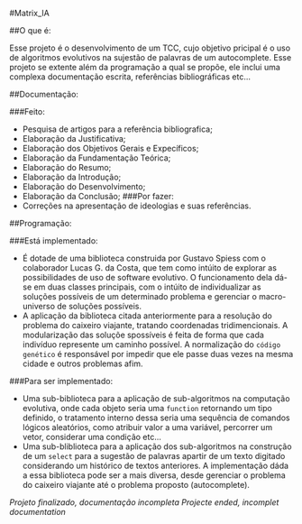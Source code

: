 #Matrix_IA

##O que é:

Esse projeto é o desenvolvimento de um TCC, cujo objetivo pricipal é o uso de algoritmos evolutivos na sujestão de palavras de um autocomplete. Esse projeto se extente além da programação a qual se propõe, ele inclui uma complexa documentação escrita, referências bibliográficas etc...

##Documentação:

###Feito:
- Pesquisa de artigos para a referência bibliografica;
- Elaboração da Justificativa;
- Elaboração dos Objetivos Gerais e Expecíficos;
- Elaboração da Fundamentação Teórica;
- Elaboração do Resumo;
- Elaboração da Introdução;
- Elaboração do Desenvolvimento;
- Elaboração da Conclusão;
###Por fazer:
- Correções na apresentação de ideologias e suas referências.

##Programação:

###Está implementado:
- É dotade de uma biblioteca construida por Gustavo Spiess com o colaborador Lucas G. da Costa, que tem como intúito de explorar as possibilidades de uso de software evolutivo. O funcionamento dela dá-se em duas classes principais, com o intúito de individualizar as soluções possíveis de um determinado problema e gerenciar o macro-universo de soluções possíveis.
- A aplicação da biblioteca citada anteriormente para a resolução do problema do caixeiro viajante, tratando coordenadas tridimencionais. A modularização das soluçõe spossíveis é feita de forma que cada indivíduo represente um caminho possível. A normalização do `código genético` é responsável por impedir que ele passe duas vezes na mesma cidade e outros problemas afim.

###Para ser implementado:
- Uma sub-biblioteca para a aplicação de sub-algoritmos na computação evolutiva, onde cada objeto seria uma `function` retornando um tipo definido, o tratamento interno dessa seria uma sequência de comandos lógicos aleatórios, como atribuir valor a uma variável, percorrer um vetor, considerar uma condição etc...
- Uma sub-bliblioteca para a aplicação dos sub-algoritmos na construção de um `select` para a sugestão de palavras apartir de um texto digitado considerando um histórico de textos anteriores.
A implementação dáda a essa biblioteca pode ser a mais diversa, desde gerenciar o problema do caixeiro viajante até o problema proposto (autocomplete).

*Projeto finalizado, documentação incompleta*
*Projecte ended, incomplet documentation*
